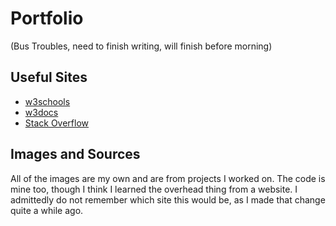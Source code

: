 # Portfolio

(Bus Troubles, need to finish writing, will finish before morning)



## Useful Sites
* [w3schools](https://www.w3schools.com/)
* [w3docs](https://www.w3docs.com/)
* [Stack Overflow](https://stackoverflow.com/)

## Images and Sources
All of the images are my own and are from projects I worked on.
The code is mine too, though I think I learned the overhead thing from a website.  I admittedly do not remember which site this would be, as I made that change quite a while ago.
